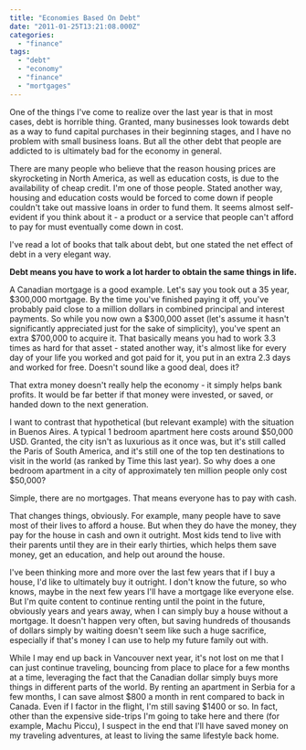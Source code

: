 ```yaml
---
title: "Economies Based On Debt"
date: "2011-01-25T13:21:08.000Z"
categories: 
  - "finance"
tags: 
  - "debt"
  - "economy"
  - "finance"
  - "mortgages"
---
```


One of the things I've come to realize over the last year is that in most cases, debt is horrible thing. Granted, many businesses look towards debt as a way to fund capital purchases in their beginning stages, and I have no problem with small business loans. But all the other debt that people are addicted to is ultimately bad for the economy in general.

There are many people who believe that the reason housing prices are skyrocketing in North America, as well as education costs, is due to the availability of cheap credit. I'm one of those people. Stated another way, housing and education costs would be forced to come down if people couldn't take out massive loans in order to fund them. It seems almost self-evident if you think about it - a product or a service that people can't afford to pay for must eventually come down in cost.

I've read a lot of books that talk about debt, but one stated the net effect of debt in a very elegant way.

**Debt means you have to work a lot harder to obtain the same things in life.**

A Canadian mortgage is a good example. Let's say you took out a 35 year, $300,000 mortgage. By the time you've finished paying it off, you've probably paid close to a million dollars in combined principal and interest payments. So while you now own a $300,000 asset (let's assume it hasn't significantly appreciated just for the sake of simplicity), you've spent an extra $700,000 to acquire it. That basically means you had to work 3.3 times as hard for that asset - stated another way, it's almost like for every day of your life you worked and got paid for it, you put in an extra 2.3 days and worked for free. Doesn't sound like a good deal, does it?

That extra money doesn't really help the economy - it simply helps bank profits. It would be far better if that money were invested, or saved, or handed down to the next generation.

I want to contrast that hypothetical (but relevant example) with the situation in Buenos Aires. A typical 1 bedroom apartment here costs around $50,000 USD. Granted, the city isn't as luxurious as it once was, but it's still called the Paris of South America, and it's still one of the top ten destinations to visit in the world (as ranked by Time this last year). So why does a one bedroom apartment in a city of approximately ten million people only cost $50,000?

Simple, there are no mortgages. That means everyone has to pay with cash.

That changes things, obviously. For example, many people have to save most of their lives to afford a house. But when they do have the money, they pay for the house in cash and own it outright. Most kids tend to live with their parents until they are in their early thirties, which helps them save money, get an education, and help out around the house.

I've been thinking more and more over the last few years that if I buy a house, I'd like to ultimately buy it outright. I don't know the future, so who knows, maybe in the next few years I'll have a mortgage like everyone else. But I'm quite content to continue renting until the point in the future, obviously years and years away, when I can simply buy a house without a mortgage. It doesn't happen very often, but saving hundreds of thousands of dollars simply by waiting doesn't seem like such a huge sacrifice, especially if that's money I can use to help my future family out with.

While I may end up back in Vancouver next year, it's not lost on me that I can just continue traveling, bouncing from place to place for a few months at a time, leveraging the fact that the Canadian dollar simply buys more things in different parts of the world. By renting an apartment in Serbia for a few months, I can save almost $800 a month in rent compared to back in Canada. Even if I factor in the flight, I'm still saving $1400 or so. In fact, other than the expensive side-trips I'm going to take here and there (for example, Machu Piccu), I suspect in the end that I'll have saved money on my traveling adventures, at least to living the same lifestyle back home.
